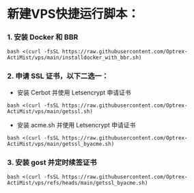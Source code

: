 # 新建VPS快捷运行脚本：
### 1. 安装 Docker 和 BBR
```
bash <(curl -fsSL https://raw.githubusercontent.com/Optrex-ActiMist/vps/main/installdocker_with_bbr.sh)
```
### 2. 申请 SSL 证书，以下二选一：
  - 安装 Cerbot 并使用 Letsencrypt 申请证书
```
bash <(curl -fsSL https://raw.githubusercontent.com/Optrex-ActiMist/vps/main/getssl.sh)
```
- 安装 acme.sh 并使用 Letsencrypt 申请证书
```
bash <(curl -fsSL https://raw.githubusercontent.com/Optrex-ActiMist/vps/main/getssl_byacme.sh)
```

### 3. 安装 gost 并定时续签证书
```
bash <(curl -fsSL https://raw.githubusercontent.com/Optrex-ActiMist/vps/refs/heads/main/getssl_byacme.sh)
```
